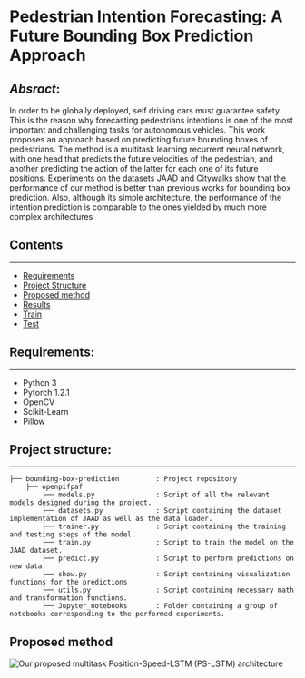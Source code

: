 # Pedestrian Intention Forecasting: A Future Bounding Box Prediction Approach

## _Absract_:
In order to be globally deployed, self driving cars must guarantee safety. This is the
reason why forecasting pedestrians intentions is one of the most important and challenging
tasks for autonomous vehicles. This work proposes an approach based on predicting future
bounding boxes of pedestrians.  The method is a multitask learning recurrent neural
network, with one head that predicts the future velocities of the pedestrian, and another
predicting the action of the latter for each one of its future positions. Experiments on the
datasets JAAD and Citywalks show that the performance of our method is better than
previous works for bounding box prediction. Also, although its simple architecture, the
performance of the intention prediction is comparable to the ones yielded by much more
complex architectures

## Contents
------------
  * [Requirements](#requirements)
  * [Project Structure](#requirements)
  * [Proposed method](#brief-project-structure)
  * [Results](#results)
  * [Train](#train)
  * [Test](#test)
  
## Requirements:
------------

  * Python 3
  * Pytorch 1.2.1
  * OpenCV
  * Scikit-Learn
  * Pillow
  
## Project structure:
------------

    ├── bounding-box-prediction         : Project repository
        ├── openpifpaf      
            ├── models.py               : Script of all the relevant models designed during the project.              
            ├── datasets.py             : Script containing the dataset implementation of JAAD as well as the data loader. 
            ├── trainer.py              : Script containing the training and testing steps of the model.
            ├── train.py                : Script to train the model on the JAAD dataset.
            ├── predict.py              : Script to perform predictions on new data.
            ├── show.py                 : Script containing visualization functions for the predictions
            ├── utils.py                : Script containing necessary math and transformation functions.
            ├── Jupyter_notebooks       : Folder containing a group of notebooks corresponding to the performed experiments.
           
 ## Proposed method
 
![Our proposed multitask Position-Speed-LSTM (PS-LSTM) architecture](docs/coco/000000081988.jpg.skeleton.png)
